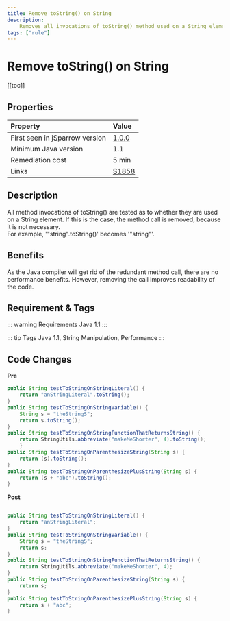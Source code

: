 ```yaml
---
title: Remove toString() on String
description:
    Removes all invocations of toString() method used on a String element.
tags: ["rule"]
---
```


# Remove toString() on String

[[toc]]

## Properties

| Property                        | Value |
|:------------------------------- |:----- |
| First seen in jSparrow version  | [1.0.0](/eclipse/release-notes.html#_1-0-0)   |
| Minimum Java version            | 1.1   |
| Remediation cost                | 5 min |
| Links                           | [S1858](https://sonarcloud.io/organizations/default/rules?rule_key=squid%3AS1858) |

## Description

All method invocations of toString() are tested as to whether they are used on a String element. If this is the case, the method call is removed, because it is not necessary.  
For example, '"string".toString()' becomes '"string"'.    

## Benefits

As the Java compiler will get rid of the redundant method call, there are no performance benefits.  However, removing the call improves readability of the code.  

## Requirement & Tags

::: warning Requirements
Java 1.1
:::

::: tip Tags
Java 1.1, String Manipulation, Performance
:::

## Code Changes

__Pre__

``` java
public String testToStringOnStringLiteral() {
    return "anStringLiteral".toString();
}
public String testToStringOnStringVariable() {
    String s = "theStringS";
    return s.toString();
}
public String testToStringOnStringFunctionThatReturnsString() {
    return StringUtils.abbreviate("makeMeShorter", 4).toString();
    }
public String testToStringOnParenthesizeString(String s) {
    return (s).toString();
}
public String testToStringOnParenthesizePlusString(String s) {
    return (s + "abc").toString();
}
```

__Post__

``` java

public String testToStringOnStringLiteral() {
    return "anStringLiteral";
}
public String testToStringOnStringVariable() {
    String s = "theStringS";
    return s;
}
public String testToStringOnStringFunctionThatReturnsString() {
    return StringUtils.abbreviate("makeMeShorter", 4);
}
public String testToStringOnParenthesizeString(String s) {
    return s;
}
public String testToStringOnParenthesizePlusString(String s) {
    return s + "abc";
}
```
